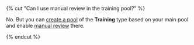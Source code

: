 {% cut "Can I use manual review in the training pool?" %}

No. But you can [create a pool](../../../concepts/pool-main.md) of the **Training** type based on your main pool and enable [manual review](../../../concepts/offline-accept.md) there.

{% endcut %}